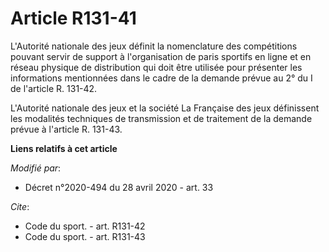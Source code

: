 # Article R131-41

L'Autorité nationale des jeux définit la nomenclature des compétitions pouvant servir de support à l'organisation de paris
sportifs en ligne et en réseau physique de distribution qui doit être utilisée pour présenter les informations mentionnées
dans le cadre de la demande prévue au 2° du I de l'article R. 131-42.

L'Autorité nationale des jeux et la société La Française des jeux définissent les modalités techniques de transmission et de
traitement de la demande prévue à l'article R. 131-43.

**Liens relatifs à cet article**

_Modifié par_:

  - Décret n°2020-494 du 28 avril 2020 - art. 33

_Cite_:

  - Code du sport. - art. R131-42
  - Code du sport. - art. R131-43
